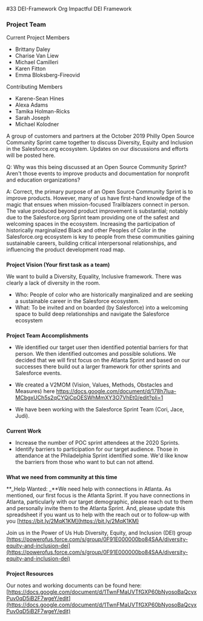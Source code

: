 #33 DEI-Framework
Org Impactful DEI Framework



### **Project Team**

Current Project Members
*   Brittany Daley
*   Charise Van Liew
*   Michael Camilleri
*   Karen Fitton
*   Emma Bloksberg-Fireovid

Contributing Members
*   Karene-Sean Hines
*   Alexa Adams
*   Tamika Holman-Ricks
*   Sarah Joseph
*   Michael Kolodner

A group of customers and partners at the October 2019 Philly Open Source Community Sprint came together to discuss Diversity, Equity and Inclusion in the Salesforce.org ecosystem. Updates on our discussions and efforts will be posted here.

Q: Why was this being discussed at an Open Source Community Sprint? Aren't those events to improve products and documentation for nonprofit and education organizations?

A: Correct, the primary purpose of an Open Source Community Sprint is to improve products. However, many of us have first-hand knowledge of the magic that ensues when mission-focused Trailblazers connect in person. The value produced beyond product improvement is substantial; notably due to the Salesforce.org Sprint team providing one of the safest and welcoming spaces in the ecosystem. Increasing the participation of historically marginalized Black and other Peoples of Color in the Salesforce.org ecosystem is key to people from these communities gaining sustainable careers, building critical interpersonal relationships, and influencing the product development road map.

### 
**Project Vision (Your first task as a team)**

We want to build a Diversity, Equality, Inclusive framework. There was clearly a lack of diversity in the room.


*   Who: People of color who are historically marginalized and are seeking a sustainable career in the Salesforce ecosystem.
*   What: To be invited and on boarded (by Salesforce) into a welcoming space to build deep relationships and navigate the Salesforce ecosystem

### 
**Project Team Accomplishments**

* We identified our target user then identified potential barriers for that person. We then identified outcomes and possible solutions. We decided that we will first focus on the Atlanta Sprint and based on our successes there build out a larger framework for other sprints and Salesforce events.

* We created a V2MOM (Vision, Values, Methods, Obstacles and Measures) here https://docs.google.com/document/d/178h7Iua-MCbgxUCh5s2qCYQjCpOESWhMmXY3O7VhEt0/edit?pli=1

* We have been working with the Salesforce Sprint Team (Cori, Jace, Judi). 

### 
**Current Work**

* Increase the number of POC sprint attendees at the 2020 Sprints.  
* Identify barriers to participation for our target audience. Those in attendance at the Philadelphia Sprint identified some. We'd like know the barriers from those who want to but can not attend. 


### 
**What we need from community at this time**

**_Help Wanted: _**We need help with connections in Atlanta. As mentioned, our first focus is the Atlanta Sprint. If you have connections in Atlanta, particularly with our target demographic, please reach out to them and personally invite them to the Atlanta Sprint. And, please update this spreadsheet if you want us to help with the reach out or to follow-up with you  [https://bit.ly/2MqK1KM](https://bit.ly/2MqK1KM) 

Join us in the Power of Us Hub Diversity, Equity, and Inclusion (DEI) group [https://powerofus.force.com/s/group/0F91E000000bo84SAA/diversity-equity-and-inclusion-dei](https://powerofus.force.com/s/group/0F91E000000bo84SAA/diversity-equity-and-inclusion-dei)




### 
**Project Resources**


Our notes and working documents can be found here: [https://docs.google.com/document/d/1TwnFMaUVTfGXP60bNyosoBaQcyxPuv0qD5iB2F7wgeY/edit](https://docs.google.com/document/d/1TwnFMaUVTfGXP60bNyosoBaQcyxPuv0qD5iB2F7wgeY/edit)








